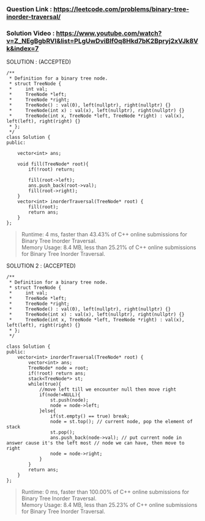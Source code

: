 ### Question Link : https://leetcode.com/problems/binary-tree-inorder-traversal/

### Solution Video : https://www.youtube.com/watch?v=Z_NEgBgbRVI&list=PLgUwDviBIf0q8Hkd7bK2Bpryj2xVJk8Vk&index=7

SOLUTION : (ACCEPTED)

```
/**
 * Definition for a binary tree node.
 * struct TreeNode {
 *     int val;
 *     TreeNode *left;
 *     TreeNode *right;
 *     TreeNode() : val(0), left(nullptr), right(nullptr) {}
 *     TreeNode(int x) : val(x), left(nullptr), right(nullptr) {}
 *     TreeNode(int x, TreeNode *left, TreeNode *right) : val(x), left(left), right(right) {}
 * };
 */
class Solution {
public:
    
    vector<int> ans;
    
    void fill(TreeNode* root){
        if(!root) return;
        
        fill(root->left);
        ans.push_back(root->val);
        fill(root->right);
    }
    vector<int> inorderTraversal(TreeNode* root) {
        fill(root);
        return ans;
    }
};
```

>Runtime: 4 ms, faster than 43.43% of C++ online submissions for Binary Tree Inorder Traversal. <br>
>Memory Usage: 8.4 MB, less than 25.21% of C++ online submissions for Binary Tree Inorder Traversal.


SOLUTION 2 : (ACCEPTED)

```
/**
 * Definition for a binary tree node.
 * struct TreeNode {
 *     int val;
 *     TreeNode *left;
 *     TreeNode *right;
 *     TreeNode() : val(0), left(nullptr), right(nullptr) {}
 *     TreeNode(int x) : val(x), left(nullptr), right(nullptr) {}
 *     TreeNode(int x, TreeNode *left, TreeNode *right) : val(x), left(left), right(right) {}
 * };
 */

class Solution {
public:
    vector<int> inorderTraversal(TreeNode* root) {
        vector<int> ans;
        TreeNode* node = root;
        if(!root) return ans;
        stack<TreeNode*> st;
        while(true){
            //move left till we encounter null then move right
            if(node!=NULL){
                st.push(node);
                node = node->left;
            }else{
                if(st.empty() == true) break; 
                node = st.top(); // current node, pop the element of stack
                st.pop();
                ans.push_back(node->val); // put current node in answer cause it's the left most // node we can have, then move to right
                node = node->right;
            }
        }
        return ans;
    }
};
```

> Runtime: 0 ms, faster than 100.00% of C++ online submissions for Binary Tree Inorder Traversal. <br>
> Memory Usage: 8.4 MB, less than 25.23% of C++ online submissions for Binary Tree Inorder Traversal.